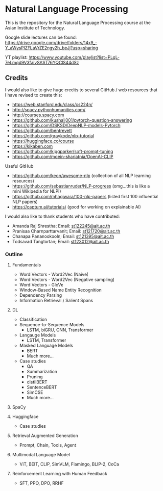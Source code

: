 # Natural Language Processing

This is the repository for the Natural Language Processing course at the Asian Institute of Technology.

Google slide lectures can be found:  <https://drive.google.com/drive/folders/14x9_-Y_aWysPIZFLaVrZE2ngy2h_beJj?usp=sharing>  

YT playlist: <https://www.youtube.com/playlist?list=PLqL-7eLmqd9V3faivSAST76YQClS44dSz>

## Credits

I would also like to give huge credits to several GitHub / web resources that I have revised to create this:

- <https://web.stanford.edu/class/cs224n/>
- <http://spacy.pythonhumanities.com/>
- <http://courses.spacy.com>
- <https://github.com/kushalj001/pytorch-question-answering>
- <https://github.com/DSKSD/DeepNLP-models-Pytorch>
- <https://github.com/bentrevett>
- <https://github.com/graykode/nlp-tutorial>
- <https://huggingface.co/course>
- <https://kikaben.com>
- <https://github.com/kipgparker/soft-prompt-tuning>
- <https://github.com/moein-shariatnia/OpenAI-CLIP>

Useful GitHub

- <https://github.com/keon/awesome-nlp> (collection of all NLP learning resources)
- <https://github.com/sebastianruder/NLP-progress> (omg...this is like a mini Wikipedia for NLP!)
- <https://github.com/mhagiwara/100-nlp-papers> (listed first 100 influential NLP papers)
- <https://captum.ai/tutorials/> (good for working on explainable AI)

I would also like to thank students who have contributed:

- Amanda Raj Shrestha;  Email: <st122245@ait.ac.th>
- Pranisaa Charnparttarvanit; Email: <st121720@ait.ac.th>
- Chanapa Pananookooln; Email: <st121395@ait.ac.th>
- Todsavad Tangtortan; Email: <st123012@ait.ac.th>

### Outline

1. Fundamentals
   - Word Vectors - Word2Vec (Naive)
   - Word Vectors - Word2Vec (Negative sampling)
   - Word Vectors - GloVe
   - Window-Based Name Entity Recognition
   - Dependency Parsing
   - Information Retrieval / Salient Spans
2. DL
   - Classification
   - Sequence-to-Sequence Models
      - LSTM, biGRU, CNN, Transformer
   - Langauge Models
      - LSTM, Transformer
   - Masked Language Models
      - BERT
      - Much more...
   - Case studies
      - QA
      - Summarization
      - Pruning
      - distilBERT
      - SentenceBERT
      - SimCSE
      - Much more...

3. SpaCy
4. Huggingface
   - Case studies

5. Retrieval Augmented Generation
   - Prompt, Chain, Tools, Agent
6. Multimodal Language Model 
   - ViT, BEIT, CLIP, SimVLM, Flamingo, BLIP-2, CoCa
7. Reinforcement Learning with Human Feedback
   - SFT, PPO, DPO, RRHF